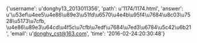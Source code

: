 {'username': u'donghy13_2013011356', 'path': u'1174/1174.html', 'answer': u'\u53ef\u4ee5\u4e86\u89e3\u51fd\u6570\u4e4b\u95f4\u7684\u8c03\u7528\u5173\u7cfb, \u4e86\u89e3\u64cd\u4f5c\u7cfb\u7edf\u7684\u7ed3\u6784\u5c42\u6b21', 'email': u'donghy_cst@163.com', 'time': '2016-02-24:20:30:48'}